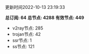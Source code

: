 更新时间2022-10-13 23:19:33

**总订阅: 64**
**总节点: 4288**
**有效节点: 449**
- v2ray节点: 285
- trojan节点: 42
- ssr节点: 1
- ss节点: 121
